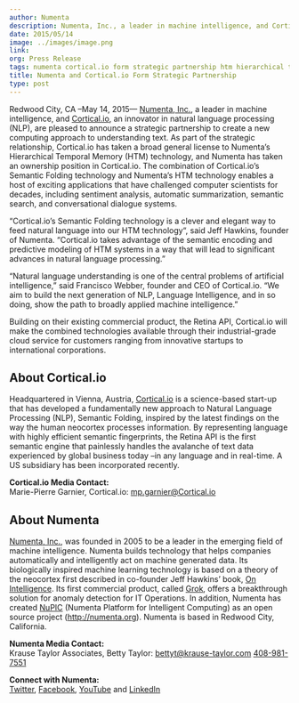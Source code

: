 ```yaml
---
author: Numenta
description: Numenta, Inc., a leader in machine intelligence, and Cortical.io, an innovator in natural language processing (NLP), are pleased to announce a strategic partnership to create a new computing approach to understanding text. As part of the strategic relationship,
date: 2015/05/14
image: ../images/image.png
link:
org: Press Release
tags: numenta cortical.io form strategic partnership htm hierarchical temporal memory sdr sparse distributed memory retina wikipedia natural lanuage learning
title: Numenta and Cortical.io Form Strategic Partnership
type: post
---
```


Redwood City, CA –May 14, 2015— [Numenta, Inc.](/), a leader in machine
intelligence, and [Cortical.io](http://cortical.io), an innovator in natural
language processing (NLP), are pleased to announce a strategic partnership to
create a new computing approach to understanding text.  As part of the strategic
relationship, Cortical.io has taken a broad general license to Numenta’s
Hierarchical Temporal Memory (HTM) technology, and Numenta has taken an
ownership position in Cortical.io.  The combination of Cortical.io’s Semantic
Folding technology and Numenta’s HTM technology enables a host of exciting
applications that have challenged computer scientists for decades, including
sentiment analysis, automatic summarization, semantic search, and conversational
dialogue systems.

“Cortical.io’s Semantic Folding technology is a clever and elegant way to feed
natural language into our HTM technology“, said Jeff Hawkins, founder of
Numenta. “Cortical.io takes advantage of the semantic encoding and predictive
modeling of HTM systems in a way that will lead to significant advances in
natural language processing.”

“Natural language understanding is one of the central problems of artificial
intelligence,” said Francisco Webber, founder and CEO of Cortical.io. “We aim
to build the next generation of NLP, Language Intelligence, and in so doing,
show the path to broadly applied machine intelligence.”

Building on their existing commercial product, the Retina API, Cortical.io will
make the combined technologies available through their industrial-grade cloud
service for customers ranging from innovative startups to international
corporations.  

## About Cortical.io

Headquartered in Vienna, Austria, [Cortical.io](http://cortical.io) is a
science-based start-up that has developed a fundamentally new approach to
Natural Language Processing (NLP), Semantic Folding, inspired by the latest
findings on the way the human neocortex processes information.  By representing
language with highly efficient semantic fingerprints, the Retina API is the
first semantic engine that painlessly handles the avalanche of text data
experienced by global business today –in any language and in real-time. A US
subsidiary has been incorporated recently.

**Cortical.io Media Contact:** <br/>
Marie-Pierre Garnier,
Cortical.io:
[mp.garnier@Cortical.io](mailto:mp.garnier@Cortical.io)

## About Numenta

[Numenta, Inc.](/), was founded in 2005 to be a leader in the emerging field of
machine intelligence. Numenta builds technology that helps companies
automatically and intelligently act on machine generated data.  Its biologically
inspired machine learning technology is based on a theory of the neocortex first
described in co-founder Jeff Hawkins’ book,
[On Intelligence](/resources/papers-videos-and-more/). Its first commercial product,
called [Grok](http://grokstream.com), offers a breakthrough solution for
anomaly detection for IT Operations. In addition, Numenta has created
[NuPIC](http://numenta.org) (Numenta Platform for Intelligent Computing) as an
open source project (http://numenta.org). Numenta is based in Redwood City,
California.

**Numenta Media Contact:** <br/>
Krause Taylor Associates,
Betty Taylor:
[bettyt@krause-taylor.com](mailto:bettyt@krause-taylor.com)
[408-981-7551](tel:+1-408-981-7551)

**Connect with Numenta:** <br/>
[Twitter](https://twitter.com/numenta),
[Facebook](https://www.facebook.com/pages/Numenta/321559142118?ref=br_tf),
[YouTube](https://www.youtube.com/user/numenta) and
[LinkedIn](https://www.linkedin.com/company/numenta)
